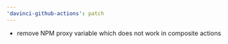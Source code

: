 ```yaml
---
'davinci-github-actions': patch
---
```


- remove NPM proxy variable which does not work in composite actions
